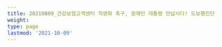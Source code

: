 ```yaml
---
title: 20210809_건강보험고객센터 직영화 촉구, 문재인 대통령 만납시다! 도보행진단
weight: 
type: page
lastmod: '2021-10-09'
---
```

